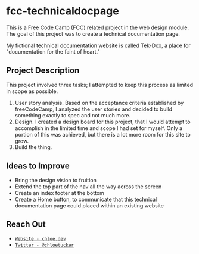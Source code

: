 # fcc-technicaldocpage
This is a Free Code Camp (FCC) related project in the web design module. The goal of this project was to create a technical documentation page.

My fictional technical documentation website is called Tek-Dox, a place for "documentation for the faint of heart."

## Project Description
This project involved three tasks; I attempted to keep this process as limited in scope as possible.
1. User story analysis. Based on the acceptance criteria established by freeCodeCamp, I analyzed the user stories and decided to build something exactly to spec and not much more. 
2. Design. I created a design board for this project, that I would attempt to accomplish in the limited time and scope I had set for myself. Only a portion of this was achieved, but there is a lot more room for this site to grow.
3. Build the thing.

## Ideas to Improve
- Bring the design vision to fruition
- Extend the top part of the nav all the way across the screen
- Create an index footer at the bottom
- Create a Home button, to communicate that this technical documentation page could placed within an existing website

## Reach Out
- <a href="https://chloe.dev/" target="_blank">`Website - chloe.dev`</a>
- <a href="https://twitter.com/_chloetucker" target="_blank">`Twitter - @chloetucker`</a>
